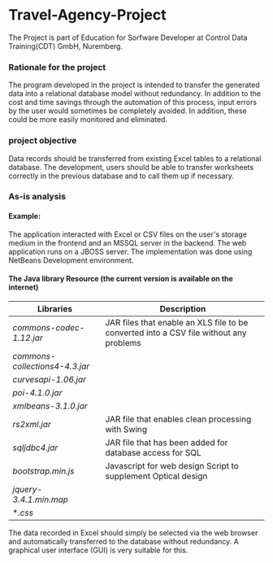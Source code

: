 # Travel-Agency-Project
The Project is part of Education for Sorfware Developer at Control Data Training(CDT) GmbH, Nuremberg.

### Rationale for the project
The program developed in the project is intended to transfer the generated data into a relational database model without redundancy. In addition to the cost and time savings through the automation of this process, input errors by the user would sometimes be completely avoided. In addition, these could be more easily monitored and eliminated.

### project objective
Data records should be transferred from existing Excel tables to a relational database. The development, users should be able to transfer worksheets correctly in the previous database and to call them up if necessary.

### As-is analysis
#### Example:
The application interacted with Excel or CSV files on the user's storage medium in the frontend and an MSSQL server in the backend.
The web application runs on a JBOSS server.
The implementation was done using NetBeans Development environment. 

#### The Java library Resource (the current version is available on the internet)
Libraries | Description 
------------ | ------------
*commons-codec-1.12.jar* | JAR files that enable an XLS file to be converted into a CSV file without any problems
*commons-collections4-4.3.jar* |
*curvesapi-1.06.jar* |
*poi-4.1.0.jar* |
*xmlbeans-3.1.0.jar* |
*rs2xml.jar* | JAR file that enables clean processing with Swing
*sqljdbc4.jar* | JAR file that has been added for database access for SQL
*bootstrap.min.js* | Javascript for web design Script to supplement Optical design
*jquery-3.4.1.min.map* | 
**.css* |

The data recorded in Excel should simply be selected via the web browser and automatically transferred to the database without redundancy. A graphical user interface (GUI) is very suitable for this.
